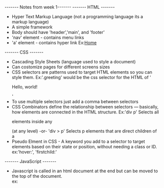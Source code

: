 ------- Notes from week 1-------
------- HTML -------

- Hyper Text Markup Language (not a programming language its a markup language)
- A simple framework
- Body should have 'header','main', and 'footer'
- 'nav' element - contains menu links
- 'a' element - contains hyper link 
    Ex:<a href="index.html">Home</a>

------- CSS -------

- Cascading Style Sheets (language used to style a document)
- Can costomize pages for different screens sizes 
- CSS selectors are patterns used to target HTML elements so you can style them.
    Ex:'.greeting' would be the css selector for the HTML of '<p class="greeting">Hello, world!</p>'
- To use multiple selectors just add a comma between selectors
- CSS Combinators define the relationship between selectors — basically, how elements are connected in the HTML structure. 
    Ex:'div p' Selects all <p> elements inside any <div> (at any level) -or- 'div > p'	Selects p elements that are direct children of a <div>
- Pseudo Elment in CSS - A keyword you add to a selector to target elements based on their state or position, without needing a class or ID.
    ex:'hover:', 'firstchild:'

------- JavaScript -------

- Javascript is called in an html document at the end but can be moved to the top of the document.      
    ex:<script type="text/javascript" src="chat-widget.js" defer />

------- DOM -------

- Document Object Model - a programming interface that represents a web page so that programs (like JavaScript) can read, manipulate, and change its content, structure, and style.

- Imagine your HTML page is a tree.
    - The root of this tree is the <html> element.
    - Branches and leaves are other elements like <body>, <div>, <p>, <h1>, etc.
    - Each element is a node in the DOM tree.

 Because it lets developers
    - Access and change HTML elements (document.getElementById("myDiv").textContent = "Hello!")
    - Add or remove elements dynamically
    - Handle events like clicks, form submissions, key presses, etc.
    - Change the CSS of elements on the fly

- The DOM isn’t part of JavaScript itself. It’s provided by the browser, and JavaScript just uses it.

With JavaScript. For example --

    <p id="demo">Hello</p>
    <button onclick="changeText()">Click me</button>

    <script>
    function changeText() {
        document.getElementById("demo").textContent = "You clicked the button!";}
    </script>

    - When you click the button, the DOM is updated, and the text changes.

    ------- Class Notes -------

        - Nav menus are typically in un- ordered list, it's just best practice and commonly used and understood that way
        - If you want to parse an object (turning a string into an actual object) use JSON.parse(sumthin) ex:alice -KSON.parse(mystring)
        - If your Java Script file does DOM manipulation, always put the 'defer' in there. 
        - make sure if your importing stuff use type=module



